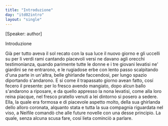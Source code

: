 ```yaml
---
title: "Introduzione"
day: "itd02intro"
layout: "single"
---
```

<html>
 <head>
 </head>
 <body>
  <div id="d02intro" type="introduction" who="author">
   <p>
    [Speaker: author]
   </p>
   <head>
    Introduzione
   </head>
   <p>
    <milestone id="p02980002"/>
    Gi&agrave; per tutto aveva il sol recato con la sua luce il nuovo giorno e gli uccelli su per li verdi rami cantando piacevoli versi ne davano agli orecchi testimonianza, quando parimente tutte le donne e i tre giovani levatisi ne'
    <name placeref="giardini-i02" type="place">
     giardini
    </name>
    se ne entrarono, e le rugiadose erbe con lento passo scalpitando d'una parte in un'altra, belle ghirlande faccendosi, per lungo spazio diportando s'andarono.
    <milestone id="p02980003"/>
    E s&iacute; come il trapassato giorno avean fatto, cos&iacute; fecero il presente: per lo fresco avendo mangiato, dopo alcun ballo s'andarono a riposare, e da quello appresso la
    <time value="oranona-02intro">
     nona
    </time>
    levatisi, come alla loro
    <name persref="filomena" type="person">
     reina
    </name>
    piacque, nel fresco
    <name placeref="pratello-i02" type="place">
     pratello
    </name>
    venuti a lei dintorno si posero a sedere.
    <milestone id="p02980004"/>
    Ella, la quale era formosa e di piacevole aspetto molto, della sua ghirlanda dello alloro coronata, alquanto stata e tutta la sua compagnia riguardata nel viso, a
    <name persref="neifile" type="person">
     Neifile
    </name>
    comand&ograve; che alle future novelle con una desse principio. La quale, senza alcuna scusa fare, cos&iacute; lieta cominci&ograve; a parlare.
   </p>
  </div>
 </body>
</html>